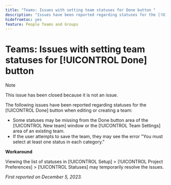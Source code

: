 ```yaml
---
title: "Teams: Issues with setting team statuses for Done button "
description: "Issues have been reported regarding statuses for the [!UICONTROL Done] button when editing or creating a team. A Workaround is available."
hidefromtoc: yes
feature: People Teams and Groups
---
```


# Teams: Issues with setting team statuses for [!UICONTROL Done] button 

>[!NOTE]
>
>This issue has been closed because it is not an issue.

The following issues have been reported regarding statuses for the [!UICONTROL Done] button when editing or creating a team:

* Some statuses may be missing from the Done button area of the [!UICONTROL New team] window or the [!UICONTROL Team Settings] area of an existing team.
* If the user attempts to save the team, they may see the error "You must select at least one status in each category."

**Workaround**

Viewing the list of statuses in [!UICONTROL Setup] > [!UICONTROL Project Preferences] > [!UICONTROL Statuses] may temporarily resolve the issues.

_First reported on December 5, 2023._
